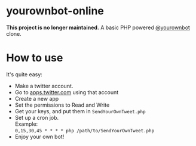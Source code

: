 yourownbot-online
=================
**This project is no longer maintained.** A basic PHP powered [@yourownbot](https://twitter.com/#!/yourownbot) clone.

How to use
=================
It's quite easy:
 - Make a twitter account.
 - Go to [apps.twitter.com](http://apps.twitter.com) using that account
 - Create a new app
 - Set the permissions to Read and Write
 - Get your keys, and put them in `SendYourOwnTweet.php`
 - Set up a cron job.  
   Example:  
   `0,15,30,45 * * * * php /path/to/SendYourOwnTweet.php`
 - Enjoy your own bot!
